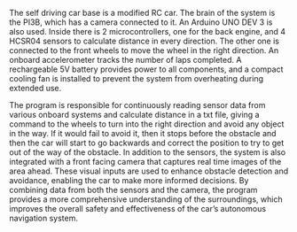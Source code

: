 The self driving car base is a modified RC car. The brain of the system is the PI3B, which has a camera connected to it. An Arduino UNO DEV 3 is also used. Inside there is 2 microcontrollers, one for the back engine, and 4 HCSR04 sensors to calculate distance in every direction. The other one is connected to the front wheels to move the wheel in the right direction. An onboard accelerometer tracks the number of laps completed. A rechargeable 5V battery provides power to all components, and a compact cooling fan is installed to prevent the system from overheating during extended use.

The program is responsible for continuously reading sensor data from various onboard systems and calculate distance in a txt file, giving a command to the wheels to turn into the right direction and avoid any object in the way. If it would fail to avoid it, then it stops before the obstacle and then the car will start to go backwards and correct the position to try to get out of the way of the obstacle. In addition to the sensors, the system is also integrated with a front facing camera that captures real time images of the area ahead. These visual inputs are used to enhance obstacle detection and avoidance, enabling the car to make more informed decisions. By combining data from both the sensors and the camera, the program provides a more comprehensive understanding of the surroundings, which improves the overall safety and effectiveness of the car’s autonomous navigation system.

